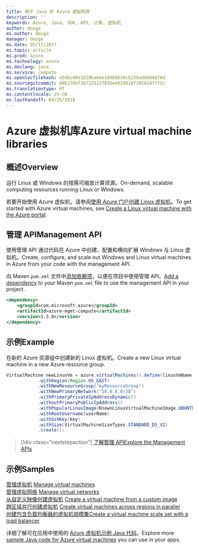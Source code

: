 ```yaml
---
title: 用于 Java 的 Azure 虚拟机库
description: ''
keywords: Azure, Java, SDK, API, 计算, 虚拟机
author: douge
ms.author: douge
manager: douge
ms.date: 05/17/2017
ms.topic: article
ms.prod: azure
ms.technology: azure
ms.devlang: java
ms.service: compute
ms.openlocfilehash: a54bc40e1d28ba6ee1d8b0638cb259adbb69d78d
ms.sourcegitcommit: 49b17bbf34732512f836ee634818f1058147ff5c
ms.translationtype: HT
ms.contentlocale: zh-CN
ms.lasthandoff: 04/26/2018
---
```

# <a name="azure-virtual-machine-libraries"></a><span data-ttu-id="ccfda-103">Azure 虚拟机库</span><span class="sxs-lookup"><span data-stu-id="ccfda-103">Azure virtual machine libraries</span></span>

## <a name="overview"></a><span data-ttu-id="ccfda-104">概述</span><span class="sxs-lookup"><span data-stu-id="ccfda-104">Overview</span></span>

<span data-ttu-id="ccfda-105">运行 Linux 或 Windows 的按需可缩放计算资源。</span><span class="sxs-lookup"><span data-stu-id="ccfda-105">On-demand, scalable computing resources running Linux or Windows.</span></span>

<span data-ttu-id="ccfda-106">若要开始使用 Azure 虚拟机，请参阅[使用 Azure 门户创建 Linux 虚拟机](/azure/virtual-machines/linux/quick-create-portal)。</span><span class="sxs-lookup"><span data-stu-id="ccfda-106">To get started with Azure virtual machines, see [Create a Linux virtual machine with the Azure portal](/azure/virtual-machines/linux/quick-create-portal).</span></span>

## <a name="management-api"></a><span data-ttu-id="ccfda-107">管理 API</span><span class="sxs-lookup"><span data-stu-id="ccfda-107">Management API</span></span>

<span data-ttu-id="ccfda-108">使用管理 API 通过代码在 Azure 中创建、配置和横向扩展 Windows 与 Linux 虚拟机。</span><span class="sxs-lookup"><span data-stu-id="ccfda-108">Create, configure, and scale out Windows and Linux virtual machines in Azure from your code with the management API.</span></span>

<span data-ttu-id="ccfda-109">向 Maven `pom.xml` 文件中[添加依赖项](https://maven.apache.org/guides/getting-started/index.html#How_do_I_use_external_dependencies)，以便在项目中使用管理 API。</span><span class="sxs-lookup"><span data-stu-id="ccfda-109">[Add a dependency](https://maven.apache.org/guides/getting-started/index.html#How_do_I_use_external_dependencies) to your Maven `pom.xml` file to use the management API in your project.</span></span>  

```XML
<dependency>
    <groupId>com.microsoft.azure</groupId>
    <artifactId>azure-mgmt-compute</artifactId>
    <version>1.3.0</version>
</dependency>
```   


## <a name="example"></a><span data-ttu-id="ccfda-110">示例</span><span class="sxs-lookup"><span data-stu-id="ccfda-110">Example</span></span>

<span data-ttu-id="ccfda-111">在新的 Azure 资源组中创建新的 Linux 虚拟机。</span><span class="sxs-lookup"><span data-stu-id="ccfda-111">Create a new Linux virtual machine in a new Azure resource group.</span></span>

```java
VirtualMachine newLinuxVm = azure.virtualMachines().define(linuxVmName)
            .withRegion(Region.US_EAST)
            .withNewResourceGroup("myResourceGroup")
            .withNewPrimaryNetwork("10.0.0.0/28")
            .withPrimaryPrivateIpAddressDynamic()
            .withoutPrimaryPublicIpAddress()
            .withPopularLinuxImage(KnownLinuxVirtualMachineImage.UBUNTU_SERVER_16_04_LTS)
            .withRootUsername(userName)
            .withSshKey(key)
            .withSize(VirtualMachineSizeTypes.STANDARD_D3_V2)
            .create();
```

> [!div class="nextstepaction"]
> [<span data-ttu-id="ccfda-112">了解管理 API</span><span class="sxs-lookup"><span data-stu-id="ccfda-112">Explore the Management APIs</span></span>](/java/api/overview/azure/virtualmachines/management)


## <a name="samples"></a><span data-ttu-id="ccfda-113">示例</span><span class="sxs-lookup"><span data-stu-id="ccfda-113">Samples</span></span>

<span data-ttu-id="ccfda-114">[管理虚拟机][1] </span><span class="sxs-lookup"><span data-stu-id="ccfda-114">[Manage virtual machines][1] </span></span>  
<span data-ttu-id="ccfda-115">[管理虚拟网络][6] </span><span class="sxs-lookup"><span data-stu-id="ccfda-115">[Manage virtual networks][6] </span></span>  
<span data-ttu-id="ccfda-116">[从自定义映像创建虚拟机][2] </span><span class="sxs-lookup"><span data-stu-id="ccfda-116">[Create a virtual machine from a custom image][2] </span></span>  
<span data-ttu-id="ccfda-117">[跨区域并行创建虚拟机][5]  </span><span class="sxs-lookup"><span data-stu-id="ccfda-117">[Create virtual machines across regions in parallel][5]  </span></span>  
<span data-ttu-id="ccfda-118">[创建包含负载均衡器的虚拟机规模集][7]</span><span class="sxs-lookup"><span data-stu-id="ccfda-118">[Create a virtual machine scale set with a load balancer][7]</span></span>    

[1]: ../docs-ref-conceptual/java-sdk-manage-virtual-machines.md
[2]: https://azure.microsoft.com/resources/samples/managed-disk-java-create-virtual-machine-using-custom-image/
[5]: ../docs-ref-conceptual/java-sdk-virtual-machines-in-parallel.md
[6]: ../docs-ref-conceptual/java-sdk-manage-virtual-networks.md
[7]: ../docs-ref-conceptual/java-sdk-manage-vm-scalesets.md

<span data-ttu-id="ccfda-119">详细了解可在应用中使用的 [Azure 虚拟机示例 Java 代码](https://azure.microsoft.com/resources/samples/?platform=java&term=VM)。</span><span class="sxs-lookup"><span data-stu-id="ccfda-119">Explore more [sample Java code for Azure virtual machines](https://azure.microsoft.com/resources/samples/?platform=java&term=VM) you can use in your apps.</span></span>